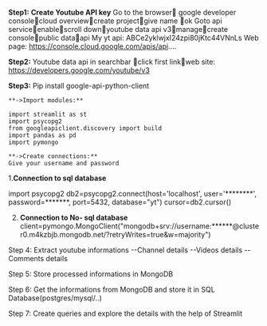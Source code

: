 **Step1:**   **Create Youtube  API key**
Go to the browser google developer consolecloud overviewcreate projectgive name ok
Goto api serviceenablescroll downyoutube data api  v3managecreate consolepublic dataapi
My yt api:          ABCe2yklwjxI24zpi80jKtc44VNnLs
 Web page: https://console.cloud.google.com/apis/api....

**Step2:**
Youtube data api   in searchbar   click first linkweb site:      https://developers.google.com/youtube/v3

**Step3:**
	Pip install google-api-python-client
	
	**->Import modules:**  
	
	import streamlit as st
	import psycopg2
	from googleapiclient.discovery import build
	import pandas as pd
	import pymongo

	**->Create connections:**
	Give your username and password
	
1.**Connection  to sql database**

import psycopg2
db2=psycopg2.connect(host='localhost', user='********', password=*******, port=5432, database="yt")
cursor=db2.cursor()

2. **Connection  to No- sql database**
client=pymongo.MongoClient("mongodb+srv://username:******@cluster0.m4kzbjb.mongodb.net/?retryWrites=true&w=majority")

Step 4:
Extract youtube informations
	--Channel  details
	--Videos  details
	--Comments  details

Step 5: 
Store processed informations  in MongoDB

Step 6:
Get the informations from MongoDB and store it in SQL Database(postgres/mysql/..)

Step 7:
Create queries and explore the details with the help of Streamlit









	



